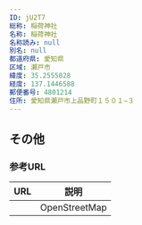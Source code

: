 ```yaml
---
ID: jU2T7
総称: 稲荷神社
名称: 稲荷神社
名称読み: null
別名: null
都道府県: 愛知県
区域: 瀬戸市
緯度: 35.2555028
経度: 137.1446588
郵便番号: 4801214
住所: 愛知県瀬戸市上品野町１５０１−３
---
```


## その他

### 参考URL

| URL | 説明          |
| --- | ------------- |
|     | OpenStreetMap |
